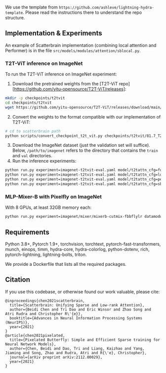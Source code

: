 We use the template from `https://github.com/ashleve/lightning-hydra-template`.
Please read the instructions there to understand the repo structure.

## Implementation & Experiments

An example of Scatterbrain implementation (combining local attention and
Performer) is in the file `src/models/modules/attention/sblocal.py`.

### T2T-ViT inference on ImageNet
To run the T2T-ViT inference on ImageNet experiment:
1. Download the pretrained weights from the [T2T-ViT repo][https://github.com/yitu-opensource/T2T-ViT/releases]:
```sh
mkdir -p checkpoints/t2tvit
cd checkpoints/t2tvit
wget https://github.com/yitu-opensource/T2T-ViT/releases/download/main/81.7_T2T_ViTt_14.pth.tar
```
2. Convert the weights to the format compatible with our implementation of
   T2T-ViT:
```sh
# cd to scatterbrain path
python scripts/convert_checkpoint_t2t_vit.py checkpoints/t2tvit/81.7_T2T_ViTt_14.pth.tar
```
3. Download the ImageNet dataset (just the validation set will suffice).
Below, `/path/to/imagenet` refers to the directory that contains the `train` and `val` directories.
4. Run the inference experiments:
```sh
python run.py experiment=imagenet-t2tvit-eval.yaml model/t2tattn_cfg=full datamodule.data_dir=/path/to/imagenet/ eval.ckpt=checkpoints/t2tvit/81.7_T2T_ViTt_14.pth.tar  # 81.7% acc
python run.py experiment=imagenet-t2tvit-eval.yaml model/t2tattn_cfg=local datamodule.data_dir=/path/to/imagenet/ eval.ckpt=checkpoints/t2tvit/81.7_T2T_ViTt_14.pth.tar  # 80.6% acc
python run.py experiment=imagenet-t2tvit-eval.yaml model/t2tattn_cfg=performer datamodule.data_dir=/path/to/imagenet/ eval.ckpt=checkpoints/t2tvit/81.7_T2T_ViTt_14.pth.tar  # 77.8-79.0% acc (there's randomness)
python run.py experiment=imagenet-t2tvit-eval.yaml model/t2tattn_cfg=sblocal datamodule.data_dir=/path/to/imagenet/ eval.ckpt=checkpoints/t2tvit/81.7_T2T_ViTt_14.pth.tar  # 81.1% acc
```

### MLP-Mixer-B with Pixelfly on ImageNet
With 8 GPUs, at least 32GB memory each:
```sh
python run.py experiment=imagenet/mixer/mixerb-cutmix-fbbflylr datamodule.data_dir=/path/to/imagenet model.channel_mlp_cfg.linear1_cfg.sparse_cfg.sparsity_config.butterfly_size=8 model.channel_mlp_cfg.linear1_cfg.sparse_cfg.sparsity_config.n_factors=2 model.channel_mlp_cfg.linear1_cfg.sparse_cfg.sparsity_config.block=32 
```


## Requirements

Python 3.8+, Pytorch 1.9+, torchvision, torchtext, pytorch-fast-transformers, munch, einops, timm, hydra-core, hydra-colorlog, python-dotenv, rich, pytorch-lightning, lightning-bolts, triton.

We provide a Dockerfile that lists all the required packages.

## Citation
If you use this codebase, or otherwise found our work valuable, please cite:
```
@inproceedings{chen2021scatterbrain,
  title={Scatterbrain: Unifying Sparse and Low-rank Attention},
  author={Beidi Chen and Tri Dao and Eric Winsor and Zhao Song and Atri Rudra and Christopher R\'{e}},
  booktitle={Advances in Neural Information Processing Systems (NeurIPS)},
  year={2021}
}
@article{chen2021pixelated,
  title={Pixelated Butterfly: Simple and Efficient Sparse training for Neural Network Models},
  author={Chen, Beidi and Dao, Tri and Liang, Kaizhao and Yang, Jiaming and Song, Zhao and Rudra, Atri and R{\'e}, Christopher},
  journal={arXiv preprint arXiv:2112.00029},
  year={2021}
}
```
